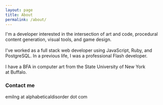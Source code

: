 ```yaml
---
layout: page
title: About
permalink: /about/
---
```

I'm a developer interested in the intersection of art and code, procedural content generation, visual tools, and game&nbsp;design.  
<br>
I've worked as a full stack web developer using JavaScript, Ruby, and PostgreSQL. In a previous life, I was a professional Flash&nbsp;developer.  
<br>
I have a BFA in computer art from the State University of New York at&nbsp;Buffalo.


### Contact me

emilng at alphabeticaldisorder dot com